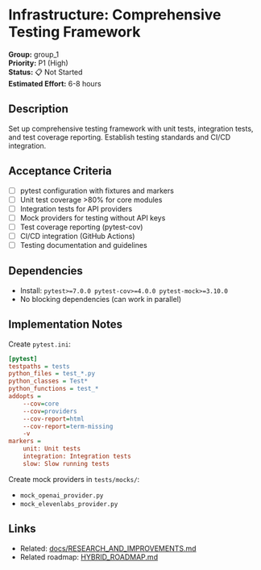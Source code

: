 # Infrastructure: Comprehensive Testing Framework

**Group:** group_1  
**Priority:** P1 (High)  
**Status:** 📋 Not Started  
**Estimated Effort:** 6-8 hours  

## Description

Set up comprehensive testing framework with unit tests, integration tests, and test coverage reporting. Establish testing standards and CI/CD integration.

## Acceptance Criteria

- [ ] pytest configuration with fixtures and markers
- [ ] Unit test coverage >80% for core modules
- [ ] Integration tests for API providers
- [ ] Mock providers for testing without API keys
- [ ] Test coverage reporting (pytest-cov)
- [ ] CI/CD integration (GitHub Actions)
- [ ] Testing documentation and guidelines

## Dependencies

- Install: `pytest>=7.0.0 pytest-cov>=4.0.0 pytest-mock>=3.10.0`
- No blocking dependencies (can work in parallel)

## Implementation Notes

Create `pytest.ini`:

```ini
[pytest]
testpaths = tests
python_files = test_*.py
python_classes = Test*
python_functions = test_*
addopts = 
    --cov=core
    --cov=providers
    --cov-report=html
    --cov-report=term-missing
    -v
markers =
    unit: Unit tests
    integration: Integration tests  
    slow: Slow running tests
```

Create mock providers in `tests/mocks/`:
- `mock_openai_provider.py`
- `mock_elevenlabs_provider.py`

## Links

- Related: [docs/RESEARCH_AND_IMPROVEMENTS.md](../../../docs/RESEARCH_AND_IMPROVEMENTS.md)
- Related roadmap: [HYBRID_ROADMAP.md](../../../docs/roadmaps/HYBRID_ROADMAP.md)
